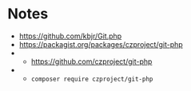 # Notes

- https://github.com/kbjr/Git.php
- https://packagist.org/packages/czproject/git-php
- - https://github.com/czproject/git-php
- - `composer require czproject/git-php`